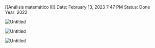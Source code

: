 [[Análisis matemático II]]
Date: February 13, 2023 7:47 PM
Status: Done
Year: 2022

![Untitled](Images/Regla%20de%20la%20Cadena/Untitled.png)

![Untitled](Images/Regla%20de%20la%20Cadena/Untitled%201.png)

![Untitled](Images/Regla%20de%20la%20Cadena/Untitled%202.png)

